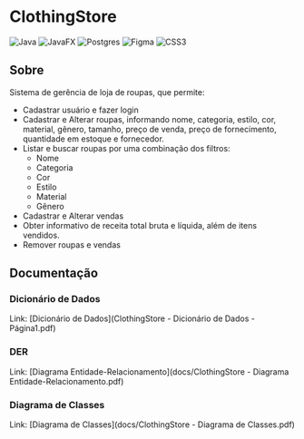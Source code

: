 # ClothingStore
![Java](https://img.shields.io/badge/java-%23ED8B00.svg?style=for-the-badge&logo=openjdk&logoColor=white) ![JavaFX](https://img.shields.io/badge/javafx-%23FF0000.svg?style=for-the-badge&logo=javafx&logoColor=white) ![Postgres](https://img.shields.io/badge/postgres-%23316192.svg?style=for-the-badge&logo=postgresql&logoColor=white) ![Figma](https://img.shields.io/badge/figma-%23F24E1E.svg?style=for-the-badge&logo=figma&logoColor=white) ![CSS3](https://img.shields.io/badge/css3-%231572B6.svg?style=for-the-badge&logo=css3&logoColor=white)
## Sobre
Sistema de gerência de loja de roupas, que permite:
- Cadastrar usuário e fazer login
- Cadastrar e Alterar roupas, informando nome, categoria, estilo, cor, material, gênero, tamanho, preço de venda, preço de fornecimento, quantidade em estoque e fornecedor.
- Listar e buscar roupas por uma combinação dos filtros:
	- Nome
	- Categoria
	- Cor
	- Estilo
	- Material
	- Gênero
- Cadastrar e Alterar vendas
- Obter informativo de receita total bruta e líquida, além de itens vendidos.
- Remover roupas e vendas
## Documentação
### Dicionário de Dados
Link: [Dicionário de Dados](ClothingStore - Dicionário de Dados - Página1.pdf)
### DER 
Link: [Diagrama Entidade-Relacionamento](docs/ClothingStore - Diagrama Entidade-Relacionamento.pdf)
### Diagrama de Classes
Link: [Diagrama de Classes](docs/ClothingStore - Diagrama de Classes.pdf)